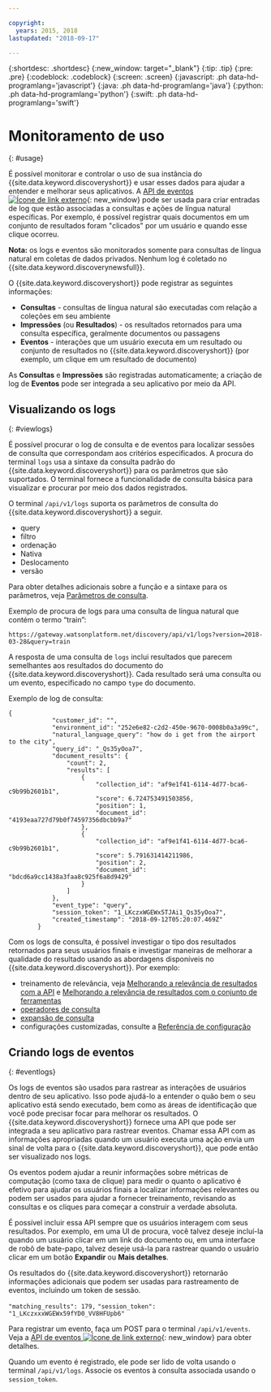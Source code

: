 ```yaml
---

copyright:
  years: 2015, 2018
lastupdated: "2018-09-17"

---
```


{:shortdesc: .shortdesc}
{:new_window: target="_blank"}
{:tip: .tip}
{:pre: .pre}
{:codeblock: .codeblock}
{:screen: .screen}
{:javascript: .ph data-hd-programlang='javascript'}
{:java: .ph data-hd-programlang='java'}
{:python: .ph data-hd-programlang='python'}
{:swift: .ph data-hd-programlang='swift'}

# Monitoramento de uso
{: #usage}

É possível monitorar e controlar o uso de sua instância do {{site.data.keyword.discoveryshort}} e usar esses dados para ajudar a entender e melhorar seus aplicativos. A [API de eventos ![Ícone de link externo](../../icons/launch-glyph.svg "Ícone de link externo")](https://www.ibm.com/watson/developercloud/discovery/api/v1/curl.html?curl#events-and-feedback-api){: new_window} pode ser usada para criar entradas de log que estão associadas a consultas e ações de língua natural específicas. Por exemplo, é possível registrar quais documentos em um conjunto de resultados foram "clicados" por um usuário e quando esse clique ocorreu.

**Nota:** os logs e eventos são monitorados somente para consultas de língua natural em coletas de dados privados. Nenhum log é coletado no  {{site.data.keyword.discoverynewsfull}}.

O {{site.data.keyword.discoveryshort}}  pode registrar as seguintes informações:
- **Consultas** - consultas de língua natural são executadas com relação a coleções em seu ambiente 
- **Impressões** (ou **Resultados**) - os resultados retornados para uma consulta específica, geralmente documentos ou passagens 
- **Eventos** - interações que um usuário executa em um resultado ou conjunto de resultados no {{site.data.keyword.discoveryshort}} (por exemplo, um clique em um resultado de documento)

As **Consultas** e **Impressões** são registradas automaticamente; a criação de log de **Eventos** pode ser integrada a seu aplicativo por meio da API.

## Visualizando os logs
{: #viewlogs}

É possível procurar o log de consulta e de eventos para localizar sessões de consulta que correspondam aos critérios especificados. A procura do terminal `logs` usa a sintaxe da consulta padrão do {{site.data.keyword.discoveryshort}} para os parâmetros que são suportados. O terminal fornece a funcionalidade de consulta básica para visualizar e procurar por meio dos dados registrados.  

O terminal `/api/v1/logs` suporta os parâmetros de consulta do {{site.data.keyword.discoveryshort}} a seguir.
- query 
- filtro
- ordenação
- Nativa 
- Deslocamento
- versão

Para obter detalhes adicionais sobre a função e a sintaxe para os parâmetros, veja [Parâmetros de consulta](/docs/services/discovery/query-parameters.html).

Exemplo de procura de logs para uma consulta de língua natural que contém o termo “train”:

` https://gateway.watsonplatform.net/discovery/api/v1/logs?version=2018-03-28&query=train `

A resposta de uma consulta de `logs` inclui resultados que parecem semelhantes aos resultados do documento do {{site.data.keyword.discoveryshort}}. Cada resultado será uma consulta ou um evento, especificado no campo `type` do documento.  

Exemplo de log de consulta:

```
{
            "customer_id": "",
            "environment_id": "252e6e82-c2d2-450e-9670-0008b0a3a99c",
            "natural_language_query": "how do i get from the airport to the city",
            "query_id": "_Qs35yOoa7",
            "document_results": {
                "count": 2,
                "results": [
                    {
                        "collection_id": "af9e1f41-6114-4d77-bca6-c9b99b2601b1",
                        "score": 6.724753491503856,
                        "position": 1,
                        "document_id": "4193eaa727d79b0f74597356dbcbb9a7"
                    },
                    {
                        "collection_id": "af9e1f41-6114-4d77-bca6-c9b99b2601b1",
                        "score": 5.791631414211986,
                        "position": 2,
                        "document_id": "bdcd6a9cc1438a3faa8c925f6a8d9429"
                    }
                ]
            },
            "event_type": "query",
            "session_token": "1_LKczxWGEWx5TJAi1_Qs35yOoa7",
            "created_timestamp": "2018-09-12T05:20:07.469Z"
        }
```

Com os logs de consulta, é possível investigar o tipo dos resultados retornados para seus usuários finais e investigar maneiras de melhorar a qualidade do resultado usando as abordagens disponíveis no {{site.data.keyword.discoveryshort}}. Por exemplo: 
- treinamento de relevância, veja [Melhorando a relevância de resultados com a API](/docs/services/discovery/train.html) e [Melhorando a relevância de resultados com o conjunto de ferramentas](/docs/services/discovery/train-tooling.html)
- [operadores de consulta](/docs/services/discovery/query-operators.html)
- [ expansão de consulta ](/docs/services/discovery/using.html#query-expansion)
- configurações customizadas, consulte a  [ Referência de configuração ](/docs/services/discovery/custom-config.html)

## Criando logs de eventos
{: #eventlogs}

Os logs de eventos são usados para rastrear as interações de usuários dentro de seu aplicativo. Isso pode ajudá-lo a entender o quão bem o seu aplicativo está sendo executado, bem como as áreas de identificação que você pode precisar focar para melhorar os resultados. O {{site.data.keyword.discoveryshort}} fornece uma API que pode ser integrada a seu aplicativo para rastrear eventos. Chamar essa API com as informações apropriadas quando um usuário executa uma ação envia um sinal de volta para o {{site.data.keyword.discoveryshort}}, que pode então ser visualizado nos logs. 

Os eventos podem ajudar a reunir informações sobre métricas de computação (como taxa de clique) para medir o quanto o aplicativo é efetivo para ajudar os usuários finais a localizar informações relevantes ou podem ser usados para ajudar a fornecer treinamento, revisando as consultas e os cliques para começar a construir a verdade absoluta. 

É possível incluir essa API sempre que os usuários interagem com seus resultados. Por exemplo, em uma UI de procura, você talvez deseje incluí-la quando um usuário clicar em um link do documento ou, em uma interface de robô de bate-papo, talvez deseje usá-la para rastrear quando o usuário clicar em um botão **Expandir** ou **Mais detalhes**.

Os resultados do {{site.data.keyword.discoveryshort}} retornarão informações adicionais que podem ser usadas para rastreamento de eventos, incluindo um token de sessão. 

` "matching_results": 179, `  ` "session_token": "1_LKczxxxWGEWx59fYD0_VV8HFUpb6" `

Para registrar um evento, faça um POST para o terminal `/api/v1/events`. Veja a
[API de eventos ![Ícone de link externo](../../icons/launch-glyph.svg "Ícone de link externo")](https://www.ibm.com/watson/developercloud/discovery/api/v1/curl.html?curl#events-and-feedback-api){: new_window} para obter detalhes.

Quando um evento é registrado, ele pode ser lido de volta usando o terminal `/api/v1/logs`. Associe os eventos à consulta associada usando o `session_token`.
